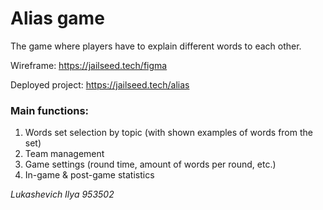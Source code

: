  # Alias game
The game where players have to explain different words to each other.

Wireframe: https://jailseed.tech/figma 

Deployed project: https://jailseed.tech/alias

### Main functions:
1) Words set selection by topic (with shown examples of words from the set)
2) Team management
3) Game settings (round time, amount of words per round, etc.)
4) In-game & post-game statistics

_Lukashevich Ilya 953502_
